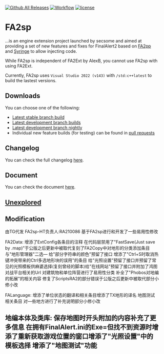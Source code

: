 [![Github All Releases](https://img.shields.io/github/downloads/secsome/FA2sp/total.svg)](https://github.com/secsome/FA2sp/releases)
[![Workflow](https://img.shields.io/github/workflow/status/secsome/FA2sp/Nightly%20Build.svg)](https://github.com/secsome/FA2sp/actions)
[![license](https://img.shields.io/github/license/secsome/FA2sp.svg)](https://www.gnu.org/licenses/agpl-3.0.en.html)

# FA2sp
...is an engine extension project launched by secsome and aimed at providing a set of new features and fixes for FinalAlert2 based on [FA2pp](https://github.com/secsome/FA2pp) and [Syringe](https://github.com/Ares-Developers/Syringe) to allow injecting code.

While FA2sp is independent of FA2Ext by AlexB, you cannot use FA2sp with using FA2Ext.

Currently, FA2sp uses `Visual Studio 2022 (v143)` with `/std:c++latest` to build the lastest versions.

Downloads
---------

You can choose one of the following:
- [Latest stable branch build](https://github.com/secsome/FA2sp/releases/latest)
- [Latest development branch builds](https://github.com/secsome/FA2sp/releases)
- [Latest development branch nightly](https://nightly.link/secsome/FA2sp/blob/develop/.github/workflows/nightly.yml)
- Individual new feature builds (for testing) can be found in [pull requests](https://github.com/secsome/FA2sp/pulls)

Changelog
---------

You can check the full changelog [here](https://github.com/secsome/FA2sp/blob/master/CHANGELOG.md).

Document
---------

You can check the document [here](https://github.com/secsome/FA2sp/blob/master/DOCUMENT.md).

[Unexplored](https://github.com/secsome/FA2sp/blob/master/UNEXPLORED.md)
---------

Modification
---------

由TG代发 FA2sp-HT负责人:RA210086
基于FA2sp进行和开发了一些易用性修改

FA2Data:
增添了ExtConfig各条目的注释
在代码层禁用了"FastSave(Just save by .map)”于公版之后更新中被取代复刻了FA2Copy中对地形的分类添加条目与"地形管理器"二选—
给"部分字符串的颜色"预留了接口
增添了"Ctrl+S时取消热键冲突带来的Ctrl多选地形块的误用"的条目
给"光照设置"预留了接口并预留了常见的光照模板供麻婆选择(复刻曾经的脚本)给"在线网站"预留了接口并附加了鸿图对战平台相关的Url
对建筑物和单位阵营进行了易用性分类
补全了"Phobos对地编的拓展"的相关内容
修复了ScriptsRA2的部分错误于公版之后更新中被取代部分小修小改

FALanguage:
增添了单位状态的翻译和相关条目增添了TX地形的译名
地图测试相关条目
对—些地方进行了补充说明部分小修小改

地编本体及类库:
保存地图时开头附加的内容补充了更多信息
在拥有FinalAlert.ini的Exe=但找不到资源时增添了重新获取游戏位置的窗口增添了"光照设置"中的模板选择
增添了"地图测试"功能
---------
